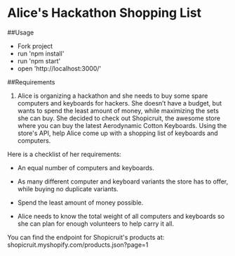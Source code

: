 # Alice's Hackathon Shopping List

##Usage
* Fork project
* run 'npm install'
* run 'npm start'
* open 'http://localhost:3000/'

##Requirements
1. Alice is organizing a hackathon and she needs to buy some spare computers and keyboards for hackers. She doesn’t have a budget, but wants to spend the least amount of money, while maximizing the sets she can buy. She decided to check out Shopicruit, the awesome store where you can buy the latest Aerodynamic Cotton Keyboards. Using the store's API, help Alice come up with a shopping list of keyboards and computers.

Here is a checklist of her requirements:

* An equal number of computers and keyboards.

* As many different computer and keyboard variants the store has to offer, while buying no duplicate variants.

* Spend the least amount of money possible.

* Alice needs to know the total weight of all computers and keyboards so she can plan for enough volunteers to help carry it all.

You can find the endpoint for Shopicruit's products at: shopicruit.myshopify.com/products.json?page=1
